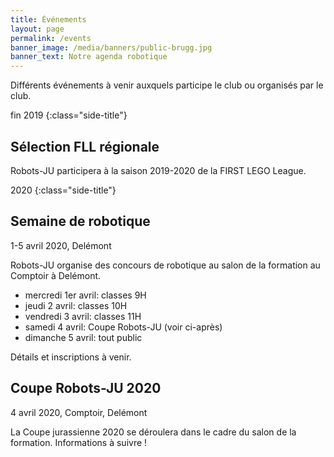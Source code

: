 ```yaml
---
title: Événements
layout: page
permalink: /events
banner_image: /media/banners/public-brugg.jpg
banner_text: Notre agenda robotique
---
```


Différents événements à venir auxquels participe le club ou organisés par le club.

fin 2019
{:class="side-title"}

## Sélection FLL régionale

Robots-JU participera à la saison 2019-2020 de la FIRST LEGO League.

2020
{:class="side-title"}

## Semaine de robotique

<i class="fa fa-calendar"></i> 1-5 avril 2020, Delémont

Robots-JU organise des concours de robotique au salon de la formation au Comptoir à Delémont.

- mercredi 1er avril: classes 9H
- jeudi 2 avril: classes 10H
- vendredi 3 avril: classes 11H
- samedi 4 avril: Coupe Robots-JU (voir ci-après)
- dimanche 5 avril: tout public

Détails et inscriptions à venir.

## Coupe Robots-JU 2020

<i class="fa fa-calendar"></i> 4 avril 2020, Comptoir, Delémont

La Coupe jurassienne 2020 se déroulera dans le cadre du salon de la formation. Informations à suivre !
